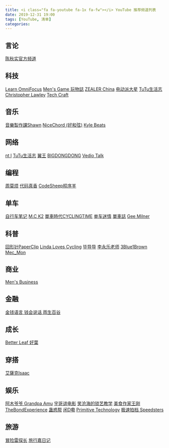 ```yaml
---
title: <i class="fa fa-youtube fa-1x fa-fw"></i> YouTube 推荐频道列表
date: 2019-12-31 19:00
tags: [YouTube, 清单]
categories: 
---
```


<head> 
    <script defer src="https://use.fontawesome.com/releases/v5.0.13/js/all.js"></script> 
    <script defer src="https://use.fontawesome.com/releases/v5.0.13/js/v4-shims.js"></script> 
</head> 
<link rel="stylesheet" href="https://use.fontawesome.com/releases/v5.0.13/css/all.css">

## 言论
[陈秋实官方频道](https://www.youtube.com/channel/UCv361SF6FKznoGPKEFG9Yhw)

<!-- more -->

## 科技
[Learn OmniFocus](https://www.youtube.com/channel/UCDznDkN2wxYBeRdFTA2oC7Q)
[Men's Game 玩物誌](https://www.youtube.com/channel/UCmPxUduEw4oLFvzidCaRuTg)
[ZEALER China](https://www.youtube.com/channel/UC_Ks6fcoGgv4LotTZszYs-g)
[电动派大星](https://www.youtube.com/channel/UC4JEq8vlhk_MWUNNtZzq-zw)
[TuTu生活志](https://www.youtube.com/channel/UCuhAUKCdKrjYoMiJQc74ZkQ)
[Christopher Lawley](https://www.youtube.com/channel/UC8raOG7HXJoCUygx219fU4A)
[Tech Craft](https://www.youtube.com/channel/UCT-GpMtIFhX9EMA0Eauevhw)

## 音乐
[音樂製作課Shawn](https://www.youtube.com/channel/UCCEG92L1pQRvVmTKcGa3V4g)
[NiceChord (好和弦)](https://www.youtube.com/channel/UCVXstWyJeO6No3jYELxYrjg)
[Kyle Beats](https://www.youtube.com/channel/UCfYEdvKQekP7RiemXC0o92w)

## 网络
[nt l](https://www.youtube.com/channel/UCmgoFtSRdfFNP6Y5vhSY3vg)
[TuTu生活志](https://www.youtube.com/channel/UCuhAUKCdKrjYoMiJQc74ZkQ)
[翼王](https://www.youtube.com/channel/UCxcuxsAjdnQaiRwYb5CVISw)
[BIGDONGDONG](https://www.youtube.com/channel/UCpPswAyGzdRwWmiW5oTNnvA)
[Vedio Talk](https://www.youtube.com/channel/UCaMih5WXqoXq7Hg0S_XJdOg)

## 编程
[周莫烦](https://www.youtube.com/channel/UCdyjiB5H8Pu7aDTNVXTTpcg)
[代码真香](https://www.youtube.com/channel/UCmlhPmTdqYhRWwWZWSIBwGw)
[CodeSheep程序羊](https://www.youtube.com/channel/UC9PZ_j30JhfgjOrJZAtYzRw)

## 单车
[自行车笔记](https://www.youtube.com/channel/UCHGBovOEgaYcz0bz5-Kt7cQ)
[M.C K2](https://www.youtube.com/channel/UCqX4XnC-n0rmkJtPX8m5B9A)
[單車時代CYCLINGTIME](https://www.youtube.com/channel/UC4_vbV09DEhGZn-9UP8R9Dw)
[单车迷情](https://www.youtube.com/channel/UCdALMUvTSedwNjfVRJcHmTg/videos)
[單車誌](https://www.youtube.com/channel/UCWhqDT419HlIyKPXkxhX1mg)
[Gee Milner](https://www.youtube.com/channel/UCfjzrJwlvxumk0oMWNx7fXQ)

## 科普
[回形针PaperClip](https://www.youtube.com/channel/UCUGJ-yKqQHl4FSZwUmGpiUg)
[Linda Loves Cycling](https://www.youtube.com/channel/UCVXSO8rgWWroELnYB9UUEmA)
[毕导导](https://www.youtube.com/channel/UC5ud8tsrZC57bQupND8uAiw)
[李永乐老师](https://www.youtube.com/channel/UCSs4A6HYKmHA2MG_0z-F0xw)
[3Blue1Brown](https://www.youtube.com/channel/UCYO_jab_esuFRV4b17AJtAw)
[Mec_Mon](https://www.youtube.com/channel/UCaRiHLZAMMkRvpOvH7QbHvA/videos)

## 商业
[Men's Business](https://www.youtube.com/channel/UCerJL6HRAKWhzMz4rcH5HmA)

## 金融
[金钱语言 钱会说话 雨生百谷](https://www.youtube.com/channel/UCKI-awVP1ftTyjotSLVf-EQ)

## 成长
[Better Leaf 好葉](https://www.youtube.com/channel/UChjHWpmNm-3HbLFkQ3TPXaA)

## 穿搭
[艾薩克Isaac](https://www.youtube.com/channel/UCGU9dDzP5t23URIMRKi1SZA)

## 娱乐
[阿木爷爷 Grandpa Amu](https://www.youtube.com/channel/UClaEdLrmti779-tyovta8zw)
[宇哥讲电影](https://www.youtube.com/channel/UCdRKafyb--geO9ySg6CbhYA)
[笑沧海的锁艺教学](https://www.youtube.com/channel/UCTDy6DXTj1xwKWgVc5lPJrQ)
[美食作家王刚](https://www.youtube.com/channel/UCg0m_Ah8P_MQbnn77-vYnYw)
[TheBondExperience](https://www.youtube.com/channel/UC6UULuHNgN4CRw8dCXbiqqg)
[蛊惑帮](https://www.youtube.com/channel/UCzutZyweKe-Lytw4dIemIIQ)
[闲D嘞](https://www.youtube.com/channel/UCeMuDTsMiEEYfsuBHFo2aFg)
[Primitive Technology](https://www.youtube.com/channel/UCAL3JXZSzSm8AlZyD3nQdBA)
[极速拍档 Speedsters](https://www.youtube.com/channel/UCopwDG5Syp_a_U9bRWYqoeA)

## 旅游
[冒险雷探长](https://www.youtube.com/channel/UC-x-90EoRqiEHMJFavFETPQ)
[旅行嘉日记](https://www.youtube.com/channel/UCXAHgRJ9DLcxRQZWiSJnxrg)
